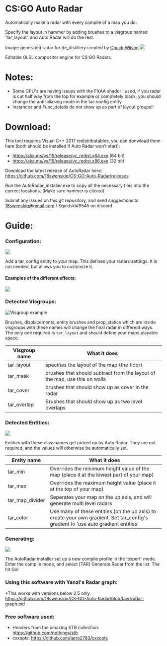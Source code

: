 # CS:GO Auto Radar
Automatically make a radar with every compile of a map you do:

Specify the layout in hammer by adding brushes to a visgroup named 'tar_layout', and Auto Radar will do the rest.

Image: generated radar for de_distillery created by [Chuck Wilson](https://www.aspaceman.com/)
![](http://terri.tech/img/tar/radar.jpg)


Editable GLSL compositor engine for CS:GO Radars.

# Notes:
- Some GPU's are having issues with the FXAA shader I used, if you radar is cut half way from the top for example or completely black, you should change the anti-aliasing mode in the tar-config entity.
- Instances and Func_details do not show up as part of layout groups!!

# Download:
This tool requires Visual C++ 2017 redistributables, you can donwload them here (both should be installed if Auto Radar won't start):

- https://aka.ms/vs/15/release/vc_redist.x64.exe (64 bit)
- https://aka.ms/vs/15/release/vc_redist.x86.exe (32 bit)

Download the latest release of AutoRadar here: https://github.com/18swenskiq/CS-GO-Auto-Radar/releases

Run the AutoRadar_installer.exe to copy all the necessary files into the correct locations. (Make sure hammer is closed)

Submit any issues on this git repository, and send suggestions to 18swenskiq@gmail.com / Squidski#9545 on discord

# Guide:

### Configuration: 
![](https://i.imgur.com/Fd046ZK.png)

Add a tar_config entity to your map. This defines your radars settings. It is not needed, but allows you to customize it.

#### Examples of the different effects:
![](https://i.imgur.com/tE72qG2.png)

### Detected Visgroups:
![Visgroup example](https://i.imgur.com/fXozJkj.png)

Brushes, displacements, entity brushes and prop_statics which are inside visgroups with these names will change the final radar in different ways. The only one required is `tar_layout` and should define your maps playable space.

| Visgroup name | What it does                                            |
|---------------|---------------------------------------------------------|
| tar_layout   | specifies the layout of the map (the floor)             |
| tar_mask | brushes that should subtract from the layout of the map, use this on walls |
| tar_cover    | brushes that should show up as cover in the radar    |
| tar_overlap   | Brushes that should show up as two level overlaps   |

### Detected Entities:
![](https://i.imgur.com/PyPuPh5.png)

Entities with these classnames get picked up by Auto Radar. They are not required, and the values will otherwise be automatically set.

| Entity name     | What it does                                  |
|-----------------|-----------------------------------------------|
| tar_min | Overrides the minimum height value of the map (place it at the lowest part of your map) |
| tar_max | Overrides the maximum height value (place it at the top of your map) |
| tar_map_divider | Seperates your map on the up axis, and will generate multi level radars |
| tar_color | Use many of these entities (on the up axis) to create your own gradient. Set tar_config's gradient to 'use auto gradient entities' |

### Generating:
![](https://i.imgur.com/Y1l9eDC.png)

The AutoRadar installer set up a new compile profile in the 'expert' mode. Enter the compile mode, and select [TAR] Generate Radar from the list. The hit Go!

### Using this software with Yanzl's Radar graph:
*This works with versions below 2.5 only.
https://github.com/18swenskiq/CS-GO-Auto-Radar/blob/tavr/radar-graph.md

### Free software used:
- Headers from the amazing STB collection: https://github.com/nothings/stb
- cxxopts: https://github.com/jarro2783/cxxopts
